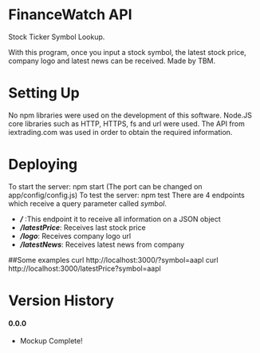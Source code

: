 FinanceWatch API
=================
Stock Ticker Symbol Lookup.

With this program, once you input a stock symbol, the latest stock price, company logo and latest news 
can be received.
Made by TBM.

Setting Up
=================
No npm libraries were used on the development of this software. Node.JS core libraries such as
HTTP, HTTPS, fs and url were used.
The API from iextrading.com was used in order to obtain the required information.

Deploying
=================
To start the server: npm start (The port can be changed on app/config/config.js)
To test the server: npm test
There are 4 endpoints which receive a query parameter called _symbol_.
* ***/*** :This endpoint it to receive all information on a JSON object
* ***/latestPrice***: Receives last stock price
* ***/logo***: Receives company logo url
* ***/latestNews***: Receives latest news from company

##Some examples
curl http://localhost:3000/?symbol=aapl
curl http://localhost:3000/latestPrice?symbol=aapl

Version History
=================
#### 0.0.0
- Mockup Complete!